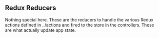 ## Redux Reducers

Nothing special here.  These are the reducers to handle the various Redux actions defined in ../actions and fired to the store in the controllers.  These are what actually update app state.